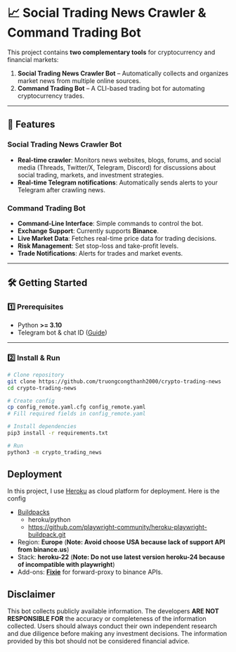 # 📈 Social Trading News Crawler & Command Trading Bot

This project contains **two complementary tools** for cryptocurrency and financial markets:

1. **Social Trading News Crawler Bot** – Automatically collects and organizes market news from multiple online sources.  
2. **Command Trading Bot** – A CLI-based trading bot for automating cryptocurrency trades.

---

## 🚀 Features

### **Social Trading News Crawler Bot**
- **Real-time crawler**: Monitors news websites, blogs, forums, and social media (Threads, Twitter/X, Telegram, Discord) for discussions about social trading, markets, and investment strategies.
- **Real-time Telegram notifications**: Automatically sends alerts to your Telegram after crawling news.

### **Command Trading Bot**
- **Command-Line Interface**: Simple commands to control the bot.
- **Exchange Support**: Currently supports **Binance**.
- **Live Market Data**: Fetches real-time price data for trading decisions.
- **Risk Management**: Set stop-loss and take-profit levels.
- **Trade Notifications**: Alerts for trades and market events.

---

## 🛠 Getting Started

### 1️⃣ Prerequisites
- Python **>= 3.10**
- Telegram bot & chat ID ([Guide](https://gist.github.com/nafiesl/4ad622f344cd1dc3bb1ecbe468ff9f8a))

---

### 2️⃣ Install & Run

```bash
# Clone repository
git clone https://github.com/truongcongthanh2000/crypto-trading-news
cd crypto-trading-news

# Create config
cp config_remote.yaml.cfg config_remote.yaml
# Fill required fields in config_remote.yaml

# Install dependencies
pip3 install -r requirements.txt

# Run
python3 -m crypto_trading_news
```

## Deployment
In this project, I use [Heroku](https://www.heroku.com/) as cloud platform for deployment. Here is the config 
- [Buildpacks](https://devcenter.heroku.com/articles/buildpacks)
    - heroku/python
    - https://github.com/playwright-community/heroku-playwright-buildpack.git
- Region: **Europe** (**Note: Avoid choose USA because lack of support API from binance.us**)
- Stack: **heroku-22** (**Note: Do not use latest version heroku-24 because of incompatible with playwright**)
- Add-ons: **[Fixie](https://elements.heroku.com/addons/fixie)** for forward-proxy to binance APIs.

## Disclaimer

This bot collects publicly available information. The developers **ARE NOT RESPONSIBLE FOR** the accuracy or completeness of the information collected. Users should always conduct their own independent research and due diligence before making any investment decisions. The information provided by this bot should not be considered financial advice.
